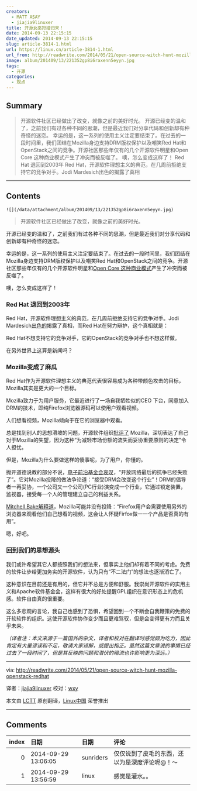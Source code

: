 ```yaml
---
creators:
  - MATT ASAY
  - jiajia9linuxer
title: 开源女巫狩猎归来！
date: 2014-09-13 22:15:15
date_updated: 2014-09-13 22:15:15
slug: article-3814-1.html
url: https://linux.cn/article-3814-1.html
url_from: http://readwrite.com/2014/05/21/open-source-witch-hunt-mozilla-openstack-redhat
image: album/201409/13/221352gp8i6raxenn5eyyn.jpg
tags:
  - 开源
categories:
  - 观点
---
```


## Summary

> 开源软件社区已经做出了改变，就像之前的美好时光。  开源已经变的温和了，之前我们有过各种不同的思潮，但是最近我们对分享代码和创新却有种奇怪的迷恋。 幸运的是，这一系列的使用主义注定要结束了。在过去的一段时间里，我们团结在Mozilla身边支持DRM版权保护以及嘲笑Red Hat和OpenStack之间的竞争。开源社区那些年仅有的几个开源软件明星和Open Core 这种商业模式产生了冲突而被反噬了。 噢，怎么变成这样了！ Red Hat 退回到2003年 Red Hat，开源软件理想主义的典范，在几周前拒绝支持它的竞争对手。Jodi Mardesich出色的揭露了真相

***

<!-- more -->

## Contents

`![](/data/attachment/album/201409/13/221352gp8i6raxenn5eyyn.jpg)`

> 
> 开源软件社区已经做出了改变，就像之前的美好时光。
> 
> 
> 

开源已经变的温和了，之前我们有过各种不同的思潮，但是最近我们对分享代码和创新却有种奇怪的迷恋。

幸运的是，这一系列的使用主义注定要结束了。在过去的一段时间里，我们团结在Mozilla身边支持DRM版权保护以及嘲笑Red Hat和OpenStack之间的竞争。开源社区那些年仅有的几个开源软件明星和[Open Core 这种商业模式](http://en.m.wikipedia.org/wiki/Open_core)产生了冲突而被反噬了。

噢，怎么变成这样了！

### Red Hat 退回到2003年

Red Hat，开源软件理想主义的典范，在几周前拒绝支持它的竞争对手。Jodi Mardesich[出色的](http://readwrite.com/2014/05/16/red-hat-openstack-mirantis-rhel-support)揭露了真相，而Red Hat在努力辩护，这个真相就是：

Red Hat不想支持它的竞争对手，它的OpenStack的竞争对手也不想这样做。

在另外世界上这算是新闻吗？

### Mozilla变成了麻瓜

Red Hat作为开源软件理想主义的典范代表很容易成为各种带颜色攻击的目标，Mozilla其实是更大的一个目标。

Mozilla致力于为用户服务，它最近进行了一场自我牺牲似的CEO 下台，同意加入DRM的技术，即纯Firefox浏览器源码可以使用户观看视频。

人们想看视频，Mozilla倾向于在它的浏览器中观看。

总是找到别人的思想滑坡的问题，开源软件组织[批评了](http://www.fsf.org/news/fsf-condemns-partnership-between-mozilla-and-adobe-to-support-digital-restrictions-management) Mozilla，深切表达了自己对于Mozilla的失望，因为这种“为减轻市场份额的流失而妥协重要原则的决定”令人担忧。

但是，Mozilla为什么要做这样的傻事呢，为了用户，你懂的。

抛开道德说教的部分不说，[电子前沿基金会哀叹](https://www.eff.org/deeplinks/2014/05/mozilla-and-drm)，“开放网络最后的抗争已经失败了”。它对Mozilla投降的做法争论道：“接受DRM会改变这个行业”！DRM的倡导者一再妥协，一个公司又一个公司(PC行业)演变成一个行业，它通过锁定装置，监视器，接受每一个人的管理建立自己的利益关系。

[Mitchell Bake解释道](https://blog.mozilla.org/blog/2014/05/14/drm-and-the-challenge-of-serving-users/)，Mozilla可能并没有投降：“Firefox用户会需要使用另外的浏览器来观看他们自己想看的视频，这会让人怀疑Firfox做一一个产品是否真的有用”。

嗯，好吧。

### 回到我们的思想源头

我们或许希望其它人都按照我们的想法来，但事实上他们却有着不同的考虑。免费的软件让步给更加务实的开源软件，认为只有“不二法门”的想法也逐渐消亡了。

这种意识在目前还是有用的，但它并不总是方便和舒服。我崇尚开源软件的实用主义和Apache软件基金会，这样有很大的好处提醒GPL组织在意识形态上的危机感。软件自由真的很重要。

这么多悲观的言论，我自己也感到了恐惧，希望回到一个不断会自我鞭策的免费的开软软件的组织。这使开源软件协作变少而且更难驾驭，但是会变得更有力而且关乎未来。

*（译者注：本文来源于一篇国外的杂文，译者和校对在翻译时感觉颇为吃力，因此肯定有大量谬误和不足，敬请大家谅解，或提出指正。虽然这篇文章说的事情已经过去了一段时间了，但是其反映的问题和潜伏的暗流也许影响更为深远。）*

---

via: <http://readwrite.com/2014/05/21/open-source-witch-hunt-mozilla-openstack-redhat> 

译者：[jiajia9linuxer](https://github.com/jiajia9linuxer) 校对：[wxy](https://github.com/wxy)

本文由 [LCTT](https://github.com/LCTT/TranslateProject) 原创翻译，[Linux中国](https://linux.cn/) 荣誉推出

***

## Comments

|   index | 日期                | 日期      | 评论                                          |
|--------:|:--------------------|:----------|:----------------------------------------------|
|       0 | 2014-09-29 13:06:05 | sunriders | 仅仅说到了皮毛的东西，还以为是深度评论呢@！～ |
|       1 | 2014-09-29 13:56:59 | linux     | 感觉是灌水。。                                |
